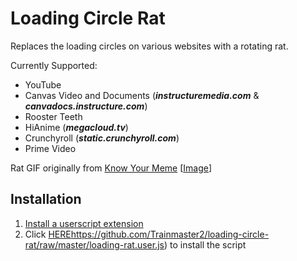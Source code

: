 Loading Circle Rat
==================

Replaces the loading circles on various websites with a rotating rat.

Currently Supported:
- YouTube
- Canvas Video and Documents (***instructuremedia.com*** & ***canvadocs.instructure.com***)
- Rooster Teeth
- HiAnime (***megacloud.tv***)
- Crunchyroll (***static.crunchyroll.com***)
- Prime Video

Rat GIF originally from [Know Your Meme](https://knowyourmeme.com/memes/horizontally-spinning-rat) [[Image](https://i.kym-cdn.com/photos/images/original/002/422/229/cd5.gif)]

Installation
------------
1. [Install a userscript extension](https://greasyfork.org/en/help/installing-user-scripts)
2. Click [HERE](https://github.com/Trainmaster2/loading-circle-rat/raw/master/loading-rat.user.js)https://github.com/Trainmaster2/loading-circle-rat/raw/master/loading-rat.user.js) to install the script
